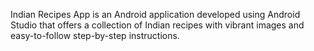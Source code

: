 Indian Recipes App is an Android application developed using Android Studio that offers a collection of Indian recipes with vibrant images and easy-to-follow step-by-step instructions.
